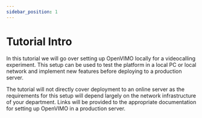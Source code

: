 ```yaml
---
sidebar_position: 1
---
```


# Tutorial Intro

In this tutorial we will go over setting up OpenVIMO locally for a videocalling experiment. This setup can be used to test the platform in a local PC or local network and implement new features before deploying to a production server.

The tutorial will not directly cover deployment to an online server as the requirements for this setup will depend largely on the network infrastructure of your department. Links will be provided to the appropriate documentation for setting up OpenVIMO in a production server.
